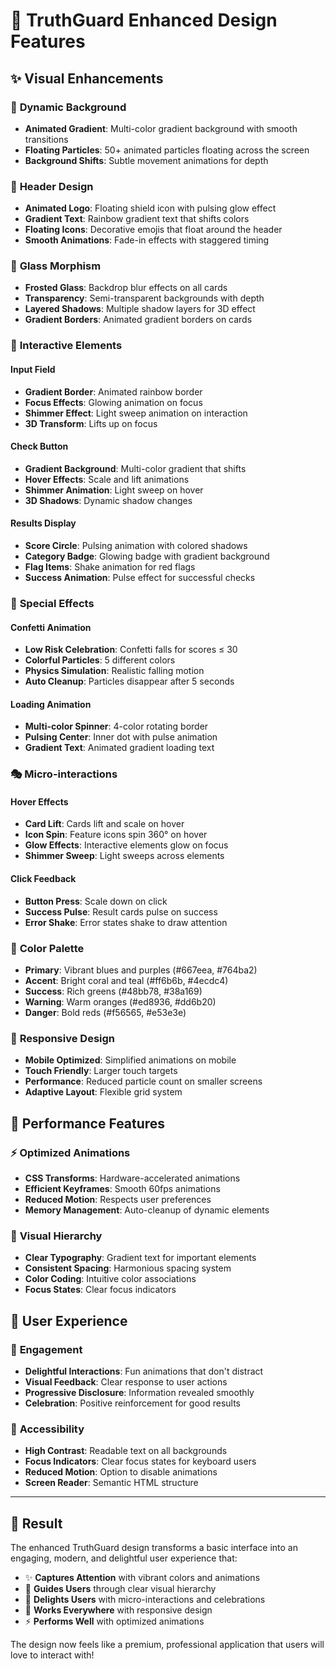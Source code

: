 # 🎨 TruthGuard Enhanced Design Features

## ✨ **Visual Enhancements**

### 🌈 **Dynamic Background**
- **Animated Gradient**: Multi-color gradient background with smooth transitions
- **Floating Particles**: 50+ animated particles floating across the screen
- **Background Shifts**: Subtle movement animations for depth

### 🎯 **Header Design**
- **Animated Logo**: Floating shield icon with pulsing glow effect
- **Gradient Text**: Rainbow gradient text that shifts colors
- **Floating Icons**: Decorative emojis that float around the header
- **Smooth Animations**: Fade-in effects with staggered timing

### 💎 **Glass Morphism**
- **Frosted Glass**: Backdrop blur effects on all cards
- **Transparency**: Semi-transparent backgrounds with depth
- **Layered Shadows**: Multiple shadow layers for 3D effect
- **Gradient Borders**: Animated gradient borders on cards

### 🎪 **Interactive Elements**

#### **Input Field**
- **Gradient Border**: Animated rainbow border
- **Focus Effects**: Glowing animation on focus
- **Shimmer Effect**: Light sweep animation on interaction
- **3D Transform**: Lifts up on focus

#### **Check Button**
- **Gradient Background**: Multi-color gradient that shifts
- **Hover Effects**: Scale and lift animations
- **Shimmer Animation**: Light sweep on hover
- **3D Shadows**: Dynamic shadow changes

#### **Results Display**
- **Score Circle**: Pulsing animation with colored shadows
- **Category Badge**: Glowing badge with gradient background
- **Flag Items**: Shake animation for red flags
- **Success Animation**: Pulse effect for successful checks

### 🎊 **Special Effects**

#### **Confetti Animation**
- **Low Risk Celebration**: Confetti falls for scores ≤ 30
- **Colorful Particles**: 5 different colors
- **Physics Simulation**: Realistic falling motion
- **Auto Cleanup**: Particles disappear after 5 seconds

#### **Loading Animation**
- **Multi-color Spinner**: 4-color rotating border
- **Pulsing Center**: Inner dot with pulse animation
- **Gradient Text**: Animated gradient loading text

### 🎭 **Micro-interactions**

#### **Hover Effects**
- **Card Lift**: Cards lift and scale on hover
- **Icon Spin**: Feature icons spin 360° on hover
- **Glow Effects**: Interactive elements glow on focus
- **Shimmer Sweep**: Light sweeps across elements

#### **Click Feedback**
- **Button Press**: Scale down on click
- **Success Pulse**: Result cards pulse on success
- **Error Shake**: Error states shake to draw attention

### 🌟 **Color Palette**
- **Primary**: Vibrant blues and purples (#667eea, #764ba2)
- **Accent**: Bright coral and teal (#ff6b6b, #4ecdc4)
- **Success**: Rich greens (#48bb78, #38a169)
- **Warning**: Warm oranges (#ed8936, #dd6b20)
- **Danger**: Bold reds (#f56565, #e53e3e)

### 📱 **Responsive Design**
- **Mobile Optimized**: Simplified animations on mobile
- **Touch Friendly**: Larger touch targets
- **Performance**: Reduced particle count on smaller screens
- **Adaptive Layout**: Flexible grid system

## 🚀 **Performance Features**

### ⚡ **Optimized Animations**
- **CSS Transforms**: Hardware-accelerated animations
- **Efficient Keyframes**: Smooth 60fps animations
- **Reduced Motion**: Respects user preferences
- **Memory Management**: Auto-cleanup of dynamic elements

### 🎨 **Visual Hierarchy**
- **Clear Typography**: Gradient text for important elements
- **Consistent Spacing**: Harmonious spacing system
- **Color Coding**: Intuitive color associations
- **Focus States**: Clear focus indicators

## 🎯 **User Experience**

### 🎪 **Engagement**
- **Delightful Interactions**: Fun animations that don't distract
- **Visual Feedback**: Clear response to user actions
- **Progressive Disclosure**: Information revealed smoothly
- **Celebration**: Positive reinforcement for good results

### 🎨 **Accessibility**
- **High Contrast**: Readable text on all backgrounds
- **Focus Indicators**: Clear focus states for keyboard users
- **Reduced Motion**: Option to disable animations
- **Screen Reader**: Semantic HTML structure

---

## 🎉 **Result**

The enhanced TruthGuard design transforms a basic interface into an engaging, modern, and delightful user experience that:

- ✨ **Captures Attention** with vibrant colors and animations
- 🎯 **Guides Users** through clear visual hierarchy
- 🎪 **Delights Users** with micro-interactions and celebrations
- 📱 **Works Everywhere** with responsive design
- ⚡ **Performs Well** with optimized animations

The design now feels like a premium, professional application that users will love to interact with!
